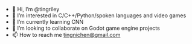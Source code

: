 - 👋 Hi, I’m @tingriley
- 👀 I’m interested in C/C++/Python/spoken languages and video games
- 🌱 I’m currently learning CNN
- 💞️ I’m looking to collaborate on Godot game engine projects
- 📫 How to reach me tingnichen@gmail.com

<!---
tingriley/tingriley is a ✨ special ✨ repository because its `README.md` (this file) appears on your GitHub profile.
You can click the Preview link to take a look at your changes.
--->
